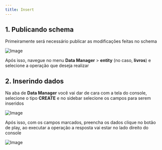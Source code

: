 ```yaml
---
title: Insert
---
```



## 1. Publicando schema

Primeiramente será necessário publicar as modificações feitas no schema

![Image](/images/yc-web/publishSchema.png)

Após isso, navegue no menu **Data Manager** > **entity** (no caso, **livros**) e selecione a operação que deseja realizar

## 2. Inserindo dados

Na aba de **Data Manager** você vai dar de cara com a tela do console, selecione o tipo **CREATE** e no sidebar selecione os campos para serem inseridos

![Image](/images/yc-web/insert1.png)

Após isso, com os campos marcados, preencha os dados clique no botão de play, ao executar a operação a resposta vai estar no lado direito do console

![Image](/images/yc-web/insert2.png)